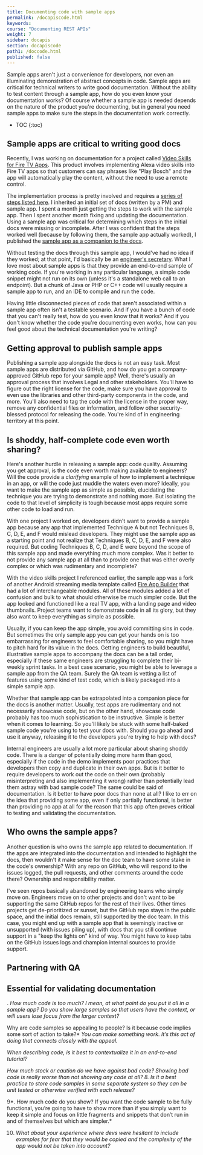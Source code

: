 ```yaml
---
title: Documenting code with sample apps
permalink: /docapiscode.html
keywords:
course: "Documenting REST APIs"
weight: 7
sidebar: docapis
section: docapiscode
path1: /doccode.html
published: false
---
```


Sample apps aren't just a convenience for developers, nor even an illuminating demonstration of abstract concepts in code. Sample apps are critical for technical writers to write good documentation. Without the ability to test content through a sample app, how do you even know your documentation works? Of course whether a sample app is needed depends on the nature of the product you're documenting, but in general you need sample apps to make sure the steps in the documentation work correctly.

* TOC
{:toc}

## Sample apps are critical to writing good docs

Recently, I was working on documentation for a project called [Video Skills for Fire TV Apps](https://developer.amazon.com/docs/video-skills-fire-tv-apps/introduction.html). This product involves implementing Alexa video skills into Fire TV apps so that customers can say phrases like "Play Bosch" and the app will automatically play the content, without the need to use a remote control.

The implementation process is pretty involved and requires a [series of steps listed here](https://developer.amazon.com/docs/video-skills-fire-tv-apps/integration-overview.html). I inherited an initial set of docs (written by a PM) and sample app. I spent a month just getting the steps to work with the sample app. Then I spent another month fixing and updating the documentation. Using a sample app was critical for determining which steps in the initial docs were missing or incomplete. After I was confident that the steps worked well (because by following them, the sample app actually worked), I published the [sample app as a companion to the docs](https://developer.amazon.com/docs/video-skills-fire-tv-apps/sample-app.html).

Without testing the docs through this sample app, I would've had no idea if they worked; at that point, I'd basically be an [engineer's secretary](https://idratherbewriting.com/2018/11/19/avoid-being-secretary-for-engineers). What I love most about sample apps is that they provide an end-to-end sample of working code. If you're working in any particular language, a simple code snippet might not run on its own (unless it's a standalone web call to an endpoint). But a chunk of Java or PHP or C++ code will usually require a sample app to run, and an IDE to compile and run the code.

Having little disconnected pieces of code that aren't associated within a sample app often isn't a testable scenario. And if you have a bunch of code that you can't really test, how do you even know that it works? And if you don't know whether the code you're documenting even works, how can you feel good about the technical documentation you're writing?

## Getting approval to publish sample apps

Publishing a sample app alongside the docs is not an easy task. Most sample apps are distributed via GitHub, and how do you get a company-approved GitHub repo for your sample app? Well, there's usually an approval process that involves Legal and other stakeholders. You'll have to figure out the right license for the code, make sure you have approval to even use the libraries and other third-party components in the code, and more. You'll also need to tag the code with the license in the proper way, remove any confidential files or information, and follow other security-blessed protocol for releasing the code. You're kind of in engineering territory at this point.

## Is shoddy, half-complete code even worth sharing?

Here's another hurdle in releasing a sample app: code quality. Assuming you get approval, is the code even worth making available to engineers? Will the code provide a *clarifying* example of how to implement a technique in an app, or will the code just muddle the waters even more? Ideally, you want to make the sample app as simple as possible, elucidating the technique you are trying to demonstrate and nothing more. But isolating the code to that level of simplicity is tough because most apps require some other code to load and run.

With one project I worked on, developers didn't want to provide a sample app because any app that implemented Technique A but not Techniques B, C, D, E, and F would mislead developers. They might use the sample app as a starting point and not realize that Techniques B, C, D, E, and F were also required. But coding Techniques B, C, D, and E were beyond the scope of this sample app and made everything much more complex. Was it better to not provide any sample app at all than to provide one that was either overly complex or which was rudimentary and incomplete?

With the video skills project I referenced earlier, the sample app was a fork of another Android streaming media template called [Fire App Builder](https://developer.amazon.com/docs/fire-app-builder/overview.html) that had a lot of interchangeable modules. All of these modules added a lot of confusion and bulk to what should otherwise be much simpler code. But the app looked and functioned like a real TV app, with a landing page and video thumbnails. Project teams want to demonstrate code in all its glory, but they also want to keep everything as simple as possible.

Usually, if you can keep the app simple, you avoid committing sins in code. But sometimes the only sample app you can get your hands on is too embarrassing for engineers to feel comfortable sharing, so you might have to pitch hard for its value in the docs. Getting engineers to build beautiful, illustrative sample apps to accompany the docs can be a tall order, especially if these same engineers are struggling to complete their bi-weekly sprint tasks. In a best case scenario, you might be able to leverage a sample app from the QA team. Surely the QA team is vetting a list of features using some kind of test code, which is likely packaged into a simple sample app.

Whether that sample app can be extrapolated into a companion piece for the docs is another matter. Usually, test apps are rudimentary and not necessarily showcase code, but on the other hand, showcase code probably has too much sophistication to be instructive. Simple is better when it comes to learning.
So you'll likely be stuck with some half-baked sample code you're using to test your docs with. Should you go ahead and use it anyway, releasing it to the developers you're trying to help with docs?

Internal engineers are usually a lot more particular about sharing shoddy code. There is a danger of potentially doing more harm than good, especially if the code in the demo implements poor practices that developers then copy and duplicate in their own apps. But is it better to require developers to work out the code on their own (probably misinterpreting and also implementing it wrong) rather than potentially lead them astray with bad sample code? The same could be said of documentation. Is it better to have poor docs than none at all? I like to err on the idea that providing some app, even if only partially functional, is better than providing no app at all for the reason that this app often proves critical to testing and validating the documentation.

## Who owns the sample apps?

Another question is who owns the sample app related to documentation. If the apps are integrated into the documentation and intended to highlight the docs, then wouldn't it make sense for the doc team to have some stake in the code's ownership? With any repo on GitHub, who will respond to the issues logged, the pull requests, and other comments around the code there? Ownership and responsibility matter.

I've seen repos basically abandoned by engineering teams who simply move on. Engineers move on to other projects and don't want to be supporting the same GitHub repos for the rest of their lives. Other times projects get de-prioritized or sunset, but the GitHub repo stays in the public space, and the initial docs remain, still supported by the doc team. In this case, you might end up with a sample app that is seemingly inactive or unsupported (with issues piling up), with docs that you still continue support in a "keep the lights on" kind of way. You might have to keep tabs on the GitHub issues logs and champion internal sources to provide support.

## Partnering with QA


## Essential for validating documentation






. *How much code is too much? I mean, at what point do you put it all in a sample app?* *Do you show large samples so that users have the context, or will users lose focus from the larger context?*

Why are code samples so appealing to people? Is it because code implies some sort of action to take?* *You can make something work. It’s this act of doing that connects closely with the appeal.*

*When describing code, is it best to contextualize it in an end-to-end tutorial?*

*How much stock or caution do we have against bad code? Showing bad code is really worse than not showing any code at all?*
*8. Is it a best practice to store code samples in some separate system so they can be unit tested or otherwise verified with each release?*

9*. How much code  do  you show? If you want the code sample to be fully functional, you’re going to have to show more than if you simply want to keep it simple and focus on little fragments and snippets that don’t run in and of themselves but which are simpler.*

10. *What about your experience where devs were hesitant to include examples for fear that they would be copied and the complexity of the app would not be taken into account?*
